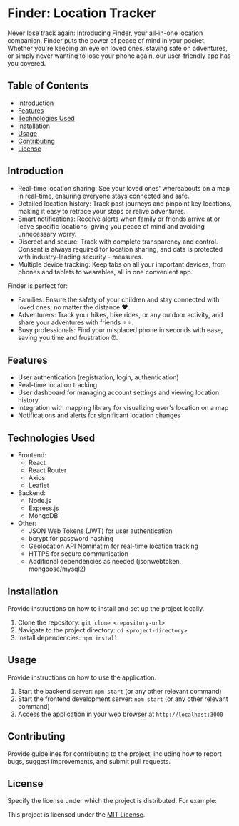 # Finder: Location Tracker


Never lose track again: Introducing Finder, your all-in-one location companion.
Finder puts the power of peace of mind in your pocket. Whether you're keeping an eye on loved ones, staying safe on adventures, or simply never wanting to lose your phone again, our user-friendly app has you covered.

## Table of Contents

- [Introduction](#introduction)
- [Features](#features)
- [Technologies Used](#technologies-used)
- [Installation](#installation)
- [Usage](#usage)
- [Contributing](#contributing)
- [License](#license)

## Introduction

- Real-time location sharing: See your loved ones' whereabouts on a map in real-time, ensuring everyone stays connected and safe.
- Detailed location history: Track past journeys and pinpoint key locations, making it easy to retrace your steps or relive adventures.
- Smart notifications: Receive alerts when family or friends arrive at or leave specific locations, giving you peace of mind and avoiding unnecessary worry.
- Discreet and secure: Track with complete transparency and control. Consent is always required for location sharing, and data is protected with industry-leading security - measures.
- Multiple device tracking: Keep tabs on all your important devices, from phones and tablets to wearables, all in one convenient app.

Finder is perfect for:

- Families: Ensure the safety of your children and stay connected with loved ones, no matter the distance ❤️.
- Adventurers: Track your hikes, bike rides, or any outdoor activity, and share your adventures with friends ‍♀️‍♀️.
- Busy professionals: Find your misplaced phone in seconds with ease, saving you time and frustration ⏰.

## Features

- User authentication (registration, login, authentication)
- Real-time location tracking
- User dashboard for managing account settings and viewing location history
- Integration with mapping library for visualizing user's location on a map
- Notifications and alerts for significant location changes

## Technologies Used

- Frontend:
  - React
  - React Router
  - Axios
  - Leaflet
- Backend:
  - Node.js
  - Express.js
  - MongoDB
- Other:
  - JSON Web Tokens (JWT) for user authentication
  - bcrypt for password hashing
  - Geolocation API [Nominatim]('https://nominatim.org/release-docs/latest/api/Overview/') for real-time location tracking
  - HTTPS for secure communication
  - Additional dependencies as needed (jsonwebtoken, mongoose/mysql2)

## Installation

Provide instructions on how to install and set up the project locally.

1. Clone the repository: `git clone <repository-url>`
2. Navigate to the project directory: `cd <project-directory>`
3. Install dependencies: `npm install`

## Usage

Provide instructions on how to use the application.

1. Start the backend server: `npm start` (or any other relevant command)
2. Start the frontend development server: `npm start` (or any other relevant command)
3. Access the application in your web browser at `http://localhost:3000`

## Contributing

Provide guidelines for contributing to the project, including how to report bugs, suggest improvements, and submit pull requests.

## License

Specify the license under which the project is distributed. For example:

This project is licensed under the [MIT License](LICENSE).
